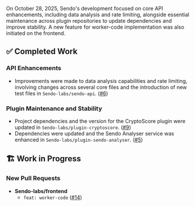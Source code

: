 On October 28, 2025, Sendo's development focused on core API enhancements, including data analysis and rate limiting, alongside essential maintenance across plugin repositories to update dependencies and improve stability. A new feature for worker-code implementation was also initiated on the frontend.

## ✅ Completed Work
### API Enhancements
*   Improvements were made to data analysis capabilities and rate limiting, involving changes across several core files and the introduction of new test files in `Sendo-labs/sendo-api`. ([#6](https://github.com/Sendo-labs/sendo-api/pull/6))

### Plugin Maintenance and Stability
*   Project dependencies and the version for the CryptoScore plugin were updated in `Sendo-labs/plugin-cryptoscore`. ([#9](https://github.com/Sendo-labs/plugin-cryptoscore/pull/9))
*   Dependencies were updated and the Sendo Analyser service was enhanced in `Sendo-labs/plugin-sendo-analyser`. ([#5](https://github.com/Sendo-labs/plugin-sendo-analyser/pull/5))

## 🏗️ Work in Progress
### New Pull Requests
*   **Sendo-labs/frontend**
    *   `feat: worker-code` ([#14](https://github.com/Sendo-labs/frontend/pull/14))